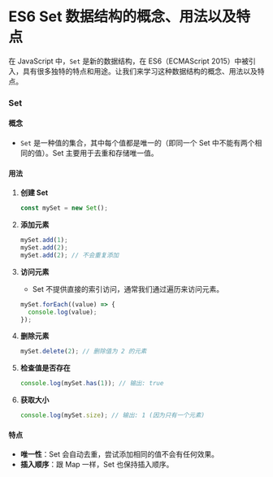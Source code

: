 # ES6 Set 数据结构的概念、用法以及特点

在 JavaScript 中，`Set` 是新的数据结构，在 ES6（ECMAScript 2015）中被引入，具有很多独特的特点和用途。让我们来学习这种数据结构的概念、用法以及特点。

### Set

#### 概念

- `Set` 是一种值的集合，其中每个值都是唯一的（即同一个 Set 中不能有两个相同的值）。Set 主要用于去重和存储唯一值。

#### 用法

1. **创建 Set**

   ```javascript
   const mySet = new Set();
   ```

2. **添加元素**

   ```javascript
   mySet.add(1);
   mySet.add(2);
   mySet.add(2); // 不会重复添加
   ```

3. **访问元素**

   - Set 不提供直接的索引访问，通常我们通过遍历来访问元素。

   ```javascript
   mySet.forEach((value) => {
     console.log(value);
   });
   ```

4. **删除元素**

   ```javascript
   mySet.delete(2); // 删除值为 2 的元素
   ```

5. **检查值是否存在**

   ```javascript
   console.log(mySet.has(1)); // 输出: true
   ```

6. **获取大小**

   ```javascript
   console.log(mySet.size); // 输出: 1 (因为只有一个元素)
   ```

#### 特点

- **唯一性**：Set 会自动去重，尝试添加相同的值不会有任何效果。
- **插入顺序**：跟 Map 一样，Set 也保持插入顺序。
